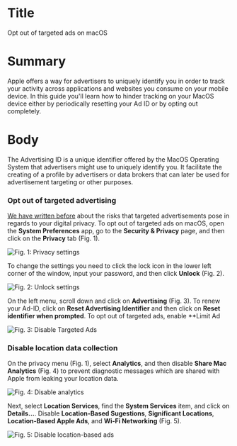 # Title #
Opt out of targeted ads on macOS

# Summary #
Apple offers a way for advertisers to uniquely identify you in order to track your activity across applications and websites you consume on your mobile device. In this guide you'll learn how to hinder tracking on your MacOS device either by periodically resetting your Ad ID or by opting out completely.

# Body #
The Advertising ID is a unique identifier offered by the MacOS Operating System that advertisers might use to uniquely identify you. It facilitate the creating of a profile by advertisers or data brokers that can later be used for advertisement targeting or other purposes.

### Opt out of targeted advertising ###
[We have written before][1] about the risks that targeted advertisements pose in regards to your digital privacy. To opt out of targeted ads on macOS, open the **System Preferences** app, go to the **Security & Privacy** page, and then click on the **Privacy** tab (Fig. 1).

![Fig. 1: Privacy settings](../images/MacOS/settings-privacy.jpg?raw=true)

To change the settings you need to click the lock icon in the lower left corner of the window, input your password, and then click **Unlock** (Fig. 2).

![Fig. 2: Unlock settings](../images/MacOS/settings-unlock.jpg?raw=true)

On the left menu, scroll down and click on **Advertising** (Fig. 3). To renew your Ad-ID, click on **Reset Advertising Identifier** and then click on **Reset identifier when prompted**. To opt out of targeted ads, enable **Limit Ad

![Fig. 3: Disable Targeted Ads](../images/MacOS/settings-ads.jpg?raw=true)

### Disable location data collection ###
On the privacy menu (Fig. 1), select **Analytics**, and then disable **Share Mac Analytics** (Fig. 4) to prevent diagnostic messages which are shared with Apple from leaking your location data. 

![Fig. 4: Disable analytics](../images/MacOS/settings-analytics.jpg?raw=true)

Next, select **Location Services**, find the **System Services** item, and click on **Details...**. Disable **Location-Based Sugestions**, **Significant Locations**, **Location-Based Apple Ads**, and **Wi-Fi Networking** (Fig. 5).

![Fig. 5: Disable location-based ads](../images/MacOS/settings-location.jpg?raw=true)

[1]: https://privacyinternational.org/explainer/2976/how-do-tracking-companies-know-what-you-did-last-summer
